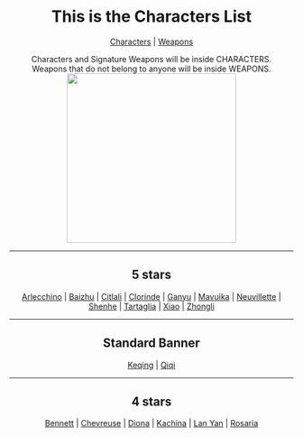 <body>
  <div align="center">
    <h1>This is the Characters List</h1><p></p>
<a href="">Characters</a> | <a href="">Weapons</a><p></p>
Characters and Signature Weapons will be inside CHARACTERS.<br>
Weapons that do not belong to anyone will be inside WEAPONS.<br>
<img src="https://i.imgur.com/YgOJ9yy.png" widht=200 height=300>
<hr>
<h2>5 stars</h2>
<a href="https://github.com/lihgrandini/characterstp/tree/main/Characters/Arlecchino">Arlecchino</a> | 
<a href="https://github.com/lihgrandini/characterstp/tree/main/Characters/Baizhu">Baizhu</a> | 
<a href="https://github.com/lihgrandini/characterstp/tree/main/Characters/Citlali">Citlali</a> | 
<a href="https://github.com/lihgrandini/characterstp/tree/main/Characters/Clorinde">Clorinde</a> | 
<a href="https://github.com/lihgrandini/characterstp/tree/main/Characters/Ganyu">Ganyu</a> | 
<a href="https://github.com/lihgrandini/characterstp/tree/main/Characters/Mavuika">Mavuika</a> | 
<a href="https://github.com/lihgrandini/characterstp/tree/main/Characters/Neuvillette">Neuvillette</a> | 
<a href="https://github.com/lihgrandini/characterstp/tree/main/Characters/Shenhe">Shenhe</a> | 
<a href="https://github.com/lihgrandini/characterstp/tree/main/Characters/Tartaglia%20(Childe)">Tartaglia</a> | 
<a href="https://github.com/lihgrandini/characterstp/tree/main/Characters/Xiao">Xiao</a> | 
<a href="https://github.com/lihgrandini/characterstp/tree/main/Characters/Zhongli">Zhongli</a>
<hr>
<h2>Standard Banner</h2>
<a href="https://github.com/lihgrandini/characterstp/tree/main/Characters/Keqing">Keqing</a> | 
<a href="https://github.com/lihgrandini/characterstp/tree/main/Characters/Qiqi">Qiqi</a>
<hr>
<h2>4 stars</h2>
<a href="https://github.com/lihgrandini/characterstp/tree/main/Characters/Bennett">Bennett</a> | 
<a href="https://github.com/lihgrandini/characterstp/tree/main/Characters/Chevreuse">Chevreuse</a> | 
<a href="https://github.com/lihgrandini/characterstp/tree/main/Characters/Diona">Diona</a> | 
<a href="https://github.com/lihgrandini/characterstp/tree/main/Characters/Kachina">Kachina</a> | 
<a href="https://github.com/lihgrandini/characterstp/tree/main/Characters/Lan%20Yan">Lan Yan</a> | 
<a href="https://github.com/lihgrandini/characterstp/tree/main/Characters/Rosaria">Rosaria</a>
</body>
